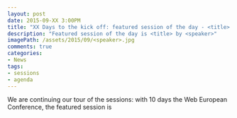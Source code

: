 ```yaml
---
layout: post
date: 2015-09-XX 3:00PM
title: "XX Days to the kick off: featured session of the day - <title> by <speaker>"
description: "Featured session of the day is <title> by <speaker>"
imagePath: /assets/2015/09/<speaker>.jpg
comments: true
categories:
- News
tags:
- sessions
- agenda
---
```


We are continuing our tour of the sessions: with 10 days the Web European Conference, the featured session is **<title>** and we asked [<speaker>](<link>) to tell us more about his session and about himself.

### Q: Tell us a bit more about your session
**A**:


### Q: Tell us a bit more about yourself
**A**:
